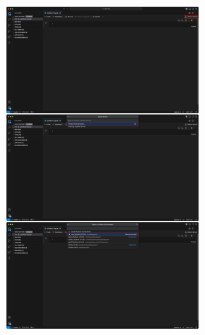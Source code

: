 ![](../supporting_files/images/python-virtual-environments/edits/20240626152533.png)
![](../supporting_files/images/python-virtual-environments/edits/20240626152602.png)
![](../supporting_files/images/python-virtual-environments/edits/20240626152621.png)